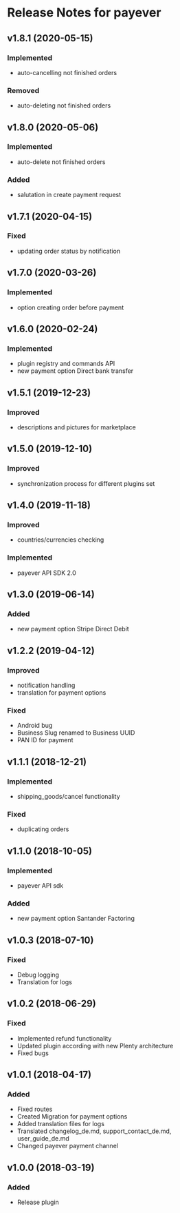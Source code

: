 # Release Notes for payever

## v1.8.1 (2020-05-15)

### Implemented
- auto-cancelling not finished orders

### Removed
- auto-deleting not finished orders

## v1.8.0 (2020-05-06)

### Implemented
- auto-delete not finished orders

### Added
- salutation in create payment request

## v1.7.1 (2020-04-15)

### Fixed
- updating order status by notification

## v1.7.0 (2020-03-26)

### Implemented
- option creating order before payment

## v1.6.0 (2020-02-24)

### Implemented
- plugin registry and commands API
- new payment option Direct bank transfer

## v1.5.1 (2019-12-23)

### Improved
- descriptions and pictures for marketplace

## v1.5.0 (2019-12-10)

### Improved
- synchronization process for different plugins set

## v1.4.0 (2019-11-18)

### Improved
- countries/currencies checking

### Implemented
- payever API SDK 2.0

## v1.3.0 (2019-06-14)

### Added
- new payment option Stripe Direct Debit

## v1.2.2 (2019-04-12)

### Improved
- notification handling
- translation for payment options

### Fixed
- Android bug
- Business Slug renamed to Business UUID
- PAN ID for payment

## v1.1.1 (2018-12-21)

### Implemented
- shipping_goods/cancel functionality

### Fixed
- duplicating orders

## v1.1.0 (2018-10-05)

### Implemented
- payever API sdk

### Added
- new payment option Santander Factoring

## v1.0.3 (2018-07-10)

### Fixed
- Debug logging
- Translation for logs

## v1.0.2 (2018-06-29)

### Fixed
- Implemented refund functionality
- Updated plugin according with new Plenty architecture
- Fixed bugs

## v1.0.1 (2018-04-17)

### Added
- Fixed routes
- Created Migration for payment options
- Added translation files for logs
- Translated changelog_de.md, support_contact_de.md, user_guide_de.md
- Changed payever payment channel

## v1.0.0 (2018-03-19)

### Added
- Release plugin
